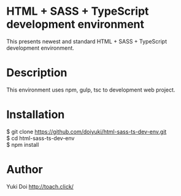# HTML + SASS + TypeScript development environment
This presents newest and standard HTML + SASS + TypeScript development environment.  

# Description
This environment uses npm, gulp, tsc to development web project.  

# Installation
$ git clone https://github.com/doiyuki/html-sass-ts-dev-env.git  
$ cd html-sass-ts-dev-env  
$ npm install

# Author
Yuki Doi http://toach.click/